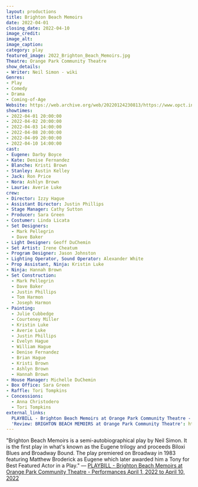 ```yaml
---
layout: productions
title: Brighton Beach Memoirs
date: 2022-04-01
closing_date: 2022-04-10
image_credit:
image_alt:
image_caption:
category: play
featured_image: 2022_Brighton_Beach_Memoirs.jpg
Theatre: Orange Park Community Theatre
show_details:
- Writer: Neil Simon - wiki
Genres: 
- Play
- Comedy
- Drama
- Coming-of-Age
Website: https://web.archive.org/web/20220124230813/https://www.opct.info/52nd-season
showtimes:
- 2022-04-01 20:00:00
- 2022-04-02 20:00:00
- 2022-04-03 14:00:00
- 2022-04-08 20:00:00
- 2022-04-09 20:00:00
- 2022-04-10 14:00:00
cast:
- Eugene: Darby Boyce
- Kate: Denise Fernandez
- Blanche: Kristi Brown
- Stanley: Austin Kelley
- Jack: Ron Price
- Nora: Ashlyn Brown
- Laurie: Averie Luke
crew:
- Director: Izzy Hague
- Assistant Director: Justin Phillips
- Stage Manager: Cathy Sutton
- Producer: Sara Green
- Costumer: Linda Licata
- Set Designers:
  - Mark Pellegrin
  - Dave Baker
- Light Designer: Geoff DuChemin
- Set Artist: Irene Cheatum
- Program Designer: Jason Johnston
- Lighting Operator, Sound Operator: Alexander White
- Prop Assistant, Ninja: Kristin Luke
- Ninja: Hannah Brown
- Set Construction:
  - Mark Pellegrin
  - Dave Baker
  - Justin Phillips
  - Tom Harmon
  - Joseph Harmon
- Painting:
  - Julie Cubbedge
  - Courteney Miller
  - Kristin Luke
  - Averie Luke
  - Justin Phillips
  - Evelyn Hague
  - William Hague
  - Denise Fernandez
  - Brian Hague
  - Kristi Brown
  - Ashlyn Brown
  - Hannah Brown
- House Manager: Michelle DuChemin
- Box Office: Sara Green
- Raffle: Tori Tompkins
- Concessions:
  - Anna Christodero
  - Tori Tompkins
external_links:
  PLAYBILL - Brighton Beach Memoirs at Orange Park Community Theatre - Performances April 1, 2022 to April 10, 2022: https://www.playbillder.com/show/vip/Orange_Park_Community_Theatre/2022/Brighton_Beach_Memoirs_111214
  'Review: BRIGHTON BEACH MEMOIRS at Orange Park Community Theatre': https://www.broadwayworld.com/jacksonville/article/BWW-Review-BRIGHTON-BEACH-MEMOIRS-at-Orange-Park-Community-Theatre-20220404
---
```

"Brighton Beach Memoirs is a semi-autobiographical play by Neil Simon. It is the first play in what's known as the Eugene trilogy and proceeds Biloxi Blues and Broadway Bound. The play premiered on Broadway in 1983 featuring Matthew Broderick as Eugene which later awarded him a Tony for Best Featured Actor in a Play." — [PLAYBILL - Brighton Beach Memoirs at Orange Park Community Theatre - Performances April 1, 2022 to April 10, 2022](https://www.playbillder.com/show/vip/Orange_Park_Community_Theatre/2022/Brighton_Beach_Memoirs_111214)
